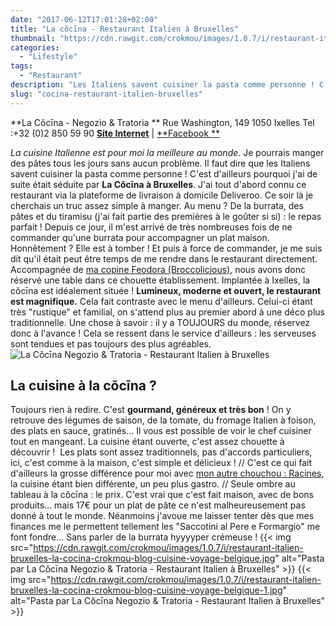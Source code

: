 ```yaml
---
date: "2017-06-12T17:01:28+02:00"
title: "La cŏcīna - Restaurant Italien à Bruxelles"
thumbnail: "https://cdn.rawgit.com/crokmou/images/1.0.7/i/restaurant-italien-bruxelles-la-cocina-crokmou-blog-cuisine-voyage-belgique-5.jpg"
categories:
  - "Lifestyle"
tags:
  - "Restaurant"
description: "Les Italiens savent cuisiner la pasta comme personne ! C'est d'ailleurs pourquoi j'ai de suite était séduite par La Cŏcīna à Bruxelles."
slug: "cocina-restaurant-italien-bruxelles"
---
```


**La Cŏcīna - Negozio & Tratoria ** Rue Washington, 149 1050 Ixelles Tel :+32 (0)2 850 59 90 [**Site Internet**](http://www.cocina.be/) | [**Facebook **](https://www.facebook.com/cocinabrussels/)

_La cuisine Italienne est pour moi la meilleure au monde_. Je pourrais manger des pâtes tous les jours sans aucun problème. Il faut dire que les Italiens savent cuisiner la pasta comme personne ! C'est d'ailleurs pourquoi j'ai de suite était séduite par **La Cŏcīna à Bruxelles**. J'ai tout d'abord connu ce restaurant via la plateforme de livraison à domicile Deliveroo. Ce soir là je cherchais un truc assez simple à manger. Au menu ? De la burrata, des pâtes et du tiramisu (j'ai fait partie des premières à le goûter si si) : le repas parfait ! Depuis ce jour, il m'est arrivé de très nombreuses fois de ne commander qu'une burrata pour accompagner un plat maison. Honnêtement ? Elle est à tomber ! Et puis à force de commander, je me suis dit qu'il était peut être temps de me rendre dans le restaurant directement. Accompagnée de [ma copine Feodora (Broccolicious)](http://broccolicious.net/), nous avons donc réservé une table dans ce chouette établissement. Implantée à Ixelles, la cŏcīna est idéalement située ! **Lumineux, moderne et ouvert, le restaurant est magnifique.** Cela fait contraste avec le menu d'ailleurs. Celui-ci étant très "rustique" et familial, on s'attend plus au premier abord à une déco plus traditionnelle. Une chose à savoir : il y a TOUJOURS du monde, réservez donc à l'avance ! Cela se ressent dans le service d'ailleurs : les serveuses sont tendues et pas toujours des plus agréables. ![La Cŏcīna Negozio & Tratoria - Restaurant Italien à Bruxelles](https://cdn.rawgit.com/crokmou/images/1.0.7/i/restaurant-italien-bruxelles-la-cocina-crokmou-blog-cuisine-voyage-belgique-4.jpg)

## La cuisine à la cŏcīna ?

Toujours rien à redire. C'est **gourmand, généreux et très bon** ! On y retrouve des légumes de saison, de la tomate, du fromage Italien à foison, des plats en sauce, gratinés... Il vous est possible de voir le chef cuisiner tout en mangeant. La cuisine étant ouverte, c'est assez chouette à découvrir !  Les plats sont assez traditionnels, pas d'accords particuliers, ici, c'est comme à la maison, c'est simple et délicieux ! // C'est ce qui fait d'ailleurs la grosse différence pour moi avec [mon autre chouchou : Racines](https://crokmou.com/2017/04/racines-un-restaurant-italien-pas-comme-les-autres-bruxelles), la cuisine étant bien différente, un peu plus gastro. // Seule ombre au tableau à la cŏcīna : le prix. C'est vrai que c'est fait maison, avec de bons produits... mais 17€ pour un plat de pâte ce n'est malheureusement pas donné à tout le monde. Néanmoins j'avoue me laisser tenter dès que mes finances me le permettent tellement les "<span class="list-item-title">Saccotini al Pere e Formargio" me font fondre... Sans parler de la burrata hyyyyper crémeuse !</span> {{< img src="https://cdn.rawgit.com/crokmou/images/1.0.7/i/restaurant-italien-bruxelles-la-cocina-crokmou-blog-cuisine-voyage-belgique.jpg" alt="Pasta par La Cŏcīna Negozio & Tratoria - Restaurant Italien à Bruxelles" >}} {{< img src="https://cdn.rawgit.com/crokmou/images/1.0.7/i/restaurant-italien-bruxelles-la-cocina-crokmou-blog-cuisine-voyage-belgique-1.jpg" alt="Pasta par La Cŏcīna Negozio & Tratoria - Restaurant Italien à Bruxelles" >}}